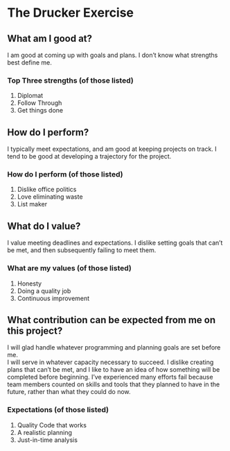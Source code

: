 # The Drucker Exercise

## What am I good at?
I am good at coming up with goals and plans.  I don’t know what strengths best 
define me.  

### Top Three strengths (of those listed)
1. Diplomat
2. Follow Through
3. Get things done  

## How do I perform?
I typically meet expectations, and am good at keeping projects on track. 
I tend to be good at developing a trajectory for the project.  

### How do I perform (of those listed)
1. Dislike office politics
2. Love eliminating waste
3. List maker  

## What do I value?
I value meeting deadlines and expectations.  I dislike setting goals that 
can’t be met, and then subsequently failing to meet them.  

### What are my values (of those listed)
1. Honesty
2. Doing a quality job
3. Continuous improvement  

## What contribution can be expected from me on this project?
I will glad handle whatever programming and planning goals are set before me.  
I will serve in whatever capacity necessary to succeed.  I dislike creating 
plans that can’t be met, and I like to have an idea of how something will be 
completed before beginning.  I’ve experienced many efforts fail because team 
members counted on skills and tools that they planned to have in the future, 
rather than what they could do now.  

### Expectations (of those listed)
1. Quality Code that works
2. A realistic planning
3. Just-in-time analysis  

